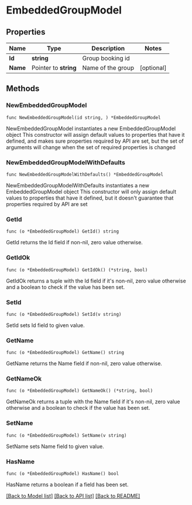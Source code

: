 # EmbeddedGroupModel

## Properties

Name | Type | Description | Notes
------------ | ------------- | ------------- | -------------
**Id** | **string** | Group booking id | 
**Name** | Pointer to **string** | Name of the group | [optional] 

## Methods

### NewEmbeddedGroupModel

`func NewEmbeddedGroupModel(id string, ) *EmbeddedGroupModel`

NewEmbeddedGroupModel instantiates a new EmbeddedGroupModel object
This constructor will assign default values to properties that have it defined,
and makes sure properties required by API are set, but the set of arguments
will change when the set of required properties is changed

### NewEmbeddedGroupModelWithDefaults

`func NewEmbeddedGroupModelWithDefaults() *EmbeddedGroupModel`

NewEmbeddedGroupModelWithDefaults instantiates a new EmbeddedGroupModel object
This constructor will only assign default values to properties that have it defined,
but it doesn't guarantee that properties required by API are set

### GetId

`func (o *EmbeddedGroupModel) GetId() string`

GetId returns the Id field if non-nil, zero value otherwise.

### GetIdOk

`func (o *EmbeddedGroupModel) GetIdOk() (*string, bool)`

GetIdOk returns a tuple with the Id field if it's non-nil, zero value otherwise
and a boolean to check if the value has been set.

### SetId

`func (o *EmbeddedGroupModel) SetId(v string)`

SetId sets Id field to given value.


### GetName

`func (o *EmbeddedGroupModel) GetName() string`

GetName returns the Name field if non-nil, zero value otherwise.

### GetNameOk

`func (o *EmbeddedGroupModel) GetNameOk() (*string, bool)`

GetNameOk returns a tuple with the Name field if it's non-nil, zero value otherwise
and a boolean to check if the value has been set.

### SetName

`func (o *EmbeddedGroupModel) SetName(v string)`

SetName sets Name field to given value.

### HasName

`func (o *EmbeddedGroupModel) HasName() bool`

HasName returns a boolean if a field has been set.


[[Back to Model list]](../README.md#documentation-for-models) [[Back to API list]](../README.md#documentation-for-api-endpoints) [[Back to README]](../README.md)


